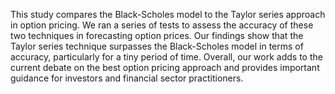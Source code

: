This study compares the Black-Scholes model to the Taylor series approach in option
pricing. We ran a series of tests to assess the accuracy of these two techniques in
forecasting option prices. Our findings show that the Taylor series technique surpasses
the Black-Scholes model in terms of accuracy, particularly for a tiny period of time.
Overall, our work adds to the current debate on the best option pricing approach and
provides important guidance for investors and financial sector practitioners.
